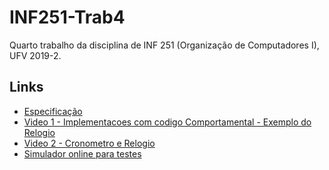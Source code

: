 # INF251-Trab4
Quarto trabalho da disciplina de INF 251 (Organização de Computadores I), UFV 2019-2.

## Links
* [Especificação](https://docs.google.com/presentation/d/e/2PACX-1vSSRiBWJIw1rDK2Is5DLiIiOevT4mNclnYI2wT1jgEouA13z2e_Axodk6aWFydaEShD_AHRnAGIHV3L/pub?start=false&loop=false&delayms=3000#slide=id.p)
* [Video 1 - Implementacoes com codigo Comportamental - Exemplo do Relogio](https://www.youtube.com/watch?v=SxLSpq9KAoo&feature=youtu.be)
* [Video 2 -  Cronometro e Relogio](https://www.youtube.com/watch?v=7Lgu1cTLTs8&feature=youtu.be)
* [Simulador online para testes](http://digitaljs.tilk.eu/)
